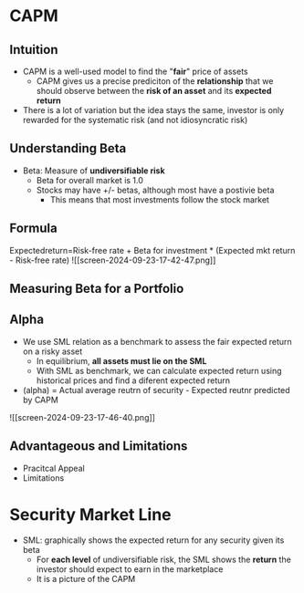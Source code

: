 # CAPM
## Intuition
- CAPM is a well-used model to find the "**fair**" price of assets
	- CAPM gives us a precise prediciton of the __relationship__ that we should observe between the __risk of an asset__ and its __expected return__
- There is a lot of variation but the idea stays the same, investor is only rewarded for the systematic risk (and not idiosyncratic risk)
## Understanding Beta
- Beta: Measure of __undiversifiable risk__
	- Beta for overall market is 1.0
	- Stocks may have +/- betas, although most have a postivie beta
		- This means that most investments follow the stock market
## Formula

Expectedreturn=Risk-free rate + Beta for investment * (Expected mkt return - Risk-free rate)
![[screen-2024-09-23-17-42-47.png]]

## Measuring Beta for a Portfolio

## Alpha
- We use SML relation as a benchmark to assess the fair expected return on a risky asset
	- In equilibrium, __all assets must lie on the SML__
	- With SML as benchmark, we can calculate expected return using historical prices and find a diferent expected return
- (alpha) = Actual average reutrn of security - Expected reutnr predicted by CAPM

![[screen-2024-09-23-17-46-40.png]]

## Advantageous and Limitations
- Pracitcal Appeal
- Limitations

# Security Market Line
- SML: graphically shows the expected return for any security given its beta
	- For __each level__ of undiversifiable risk, the SML shows the __return__ the investor should expect to earn in the marketplace
	- It is a picture of the CAPM
